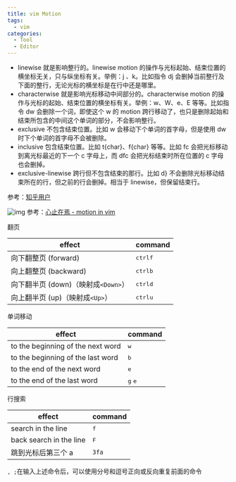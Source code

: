 ```yaml
---
title: vim Motion
tags:
  - vim
categories:
  - Tool
  - Editor
---
```

- linewise 就是影响整行的。linewise motion 的操作与光标起始、结束位置的横坐标无关，只与纵坐标有关。举例：j 、k。比如指令 dj 会删掉当前整行及下面的整行，无论光标的横坐标是在行中还是哪里。
- characterwise 就是影响光标移动中间部分的。characterwise motion 的操作与光标的起始、结束位置的横坐标有关。举例：w、W、e、E 等等。比如指令 dw 会删除一个词，即使这个 w 的 motion 跨行移动了，也只是删除起始和结束所包含的中间这个单词的部分，不会影响整行。
- exclusive 不包含结束位置。比如 w 会移动下个单词的首字母，但是使用 dw 时下个单词的首字母不会被删除。
- inclusive 包含结束位置。比如 t{char}、f{char} 等等。比如 fc 会把光标移动到离光标最近的下一个 c 字母上，而 dfc 会把光标结束时所在位置的 c 字母也会删掉。
- exclusive-linewise 跨行但不包含结束的那行。比如 d} 不会删除光标移动结束所在的行，但之前的行会删掉。相当于 linewise，但保留结束行。

参考：[知乎用户](https://www.zhihu.com/question/548901776/answer/2637739765)

![img](https://illyber-images.oss-cn-chengdu.aliyuncs.com/202307011656374.png)
参考：[心止在焉 - motion in vim](https://zoub.in/engineering/docs/updates/2015/motion-in-vim.html)

翻页

| effect                              | command                     |
| ----------------------------------- | --------------------------- |
| 向下翻整页 (forward)                | <kbd>ctrl</kbd><kbd>f</kbd> |
| 向上翻整页 (backward)               | <kbd>ctrl</kbd><kbd>b</kbd> |
| 向下翻半页 (down)（映射成`<Down>`） | <kbd>ctrl</kbd><kbd>d</kbd> |
| 向上翻半页 (up)（映射成`<Up>`）     | <kbd>ctrl</kbd><kbd>u</kbd> |

单词移动

| effect                              | command                     |
| ----------------------------------- | --------------------------- |
| to the beginning of the next word   | <kbd>w</kbd>                |
| to the beginning of the last word   | <kbd>b</kbd>                |
| to the end of the next word         | <kbd>e</kbd>                |
| to the end of the last word         | <kbd>g</kbd> <kbd>e</kbd>   |

行搜索

| effect                  | command      |
| ----------------------- | ------------ |
| search in the line      | <kbd>f</kbd> |
| back search in the line | <kbd>F</kbd> |
| 跳到光标后第三个 a      | `3fa`        | 

`, ;`在输入上述命令后，可以使用分号和逗号正向或反向重复前面的命令


